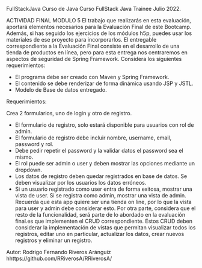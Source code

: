 FullStackJava
Curso de Java Curso FullStack Java Trainee Julio 2022.

ACTIVIDAD FINAL MODULO 5
El trabajo que realizarás en esta evaluación, aportará elementos necesarios para la
Evaluación Final de este Bootcamp. Además, si has seguido los ejercicios de los módulos
h5p, puedes usar los materiales de ese proyecto para incorporarlos.
El entregable correspondiente a la Evaluación Final consiste en el desarrollo de una
tienda de productos en línea, pero para esta entrega nos centraremos en aspectos de
seguridad de Spring Framework.
Considera los siguientes requerimientos:
- El programa debe ser creado con Maven y Spring Framework.
- El contenido se debe renderizar de forma dinámica usando JSP y JSTL.
- Modelo de Base de datos entregado.

Requerimientos:

Crea 2 formularios, uno de login y otro de registro.
- El formulario de registro, solo estará disponible para usuarios con rol de admin.
- El formulario de registro debe incluir nombre, username, email, password y rol.
- Debe pedir repetir el password y la validar datos el password sea el mismo.
- El rol puede ser admin o user y deben mostrar las opciones mediante un dropdown.
- Los datos de registro deben quedar registrados en base de datos. Se deben visualizar por los usuarios los datos erróneos.
- Si un usuario registrado como user entra de forma exitosa, mostrar una vista de user. Si se registra como admin, mostrar una vista de admin. Recuerda que esta
app quiere ser una tienda on line, por lo que la vista para user y admin debe considerar esto. Por otra parte, considera que el resto de la funcionalidad, será
parte de lo abordado en la evaluación final.es que implementen el CRUD correspondiente. Estos CRUD deben considerar la implementación de vistas que permitan visualizar todos los registros, editar uno en particular, actualizar los datos, crear nuevos registros y eliminar un registro.

Autor: Rodrigo Fernando Riveros Aránguiz hhttps://github.com/RRiverosA/RRiverosA/
